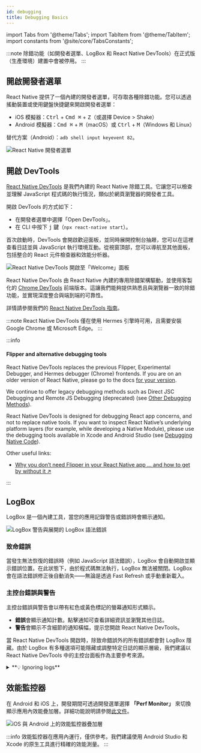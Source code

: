 ```yaml
---
id: debugging
title: Debugging Basics
---
```


import Tabs from '@theme/Tabs'; import TabItem from '@theme/TabItem'; import constants from '@site/core/TabsConstants';

:::note
除錯功能（如開發者選單、LogBox 和 React Native DevTools）在正式版（生產環境）建置中會被停用。
:::

## 開啟開發者選單

React Native 提供了一個內建的開發者選單，可存取各種除錯功能。您可以透過搖動裝置或使用鍵盤快捷鍵來開啟開發者選單：

- iOS 模擬器：<kbd>Ctrl</kbd> + <kbd>Cmd ⌘</kbd> + <kbd>Z</kbd>（或選擇 Device > Shake）
- Android 模擬器：<kbd>Cmd ⌘</kbd> + <kbd>M</kbd>（macOS）或 <kbd>Ctrl</kbd> + <kbd>M</kbd>（Windows 和 Linux）

替代方案（Android）：`adb shell input keyevent 82`。

![React Native 開發者選單](/docs/assets/debugging-dev-menu-076.jpg)

## 開啟 DevTools

[React Native DevTools](./react-native-devtools) 是我們內建的 React Native 除錯工具。它讓您可以檢查並理解 JavaScript 程式碼的執行情況，類似於網頁瀏覽器的開發者工具。

開啟 DevTools 的方式如下：

- 在開發者選單中選擇「Open DevTools」。
- 在 CLI 中按下 <kbd>j</kbd> 鍵（`npx react-native start`）。

首次啟動時，DevTools 會開啟歡迎面板，並同時展開控制台抽屜，您可以在這裡查看日誌並與 JavaScript 執行環境互動。從視窗頂部，您可以導航至其他面板，包括整合的 React 元件檢查器和效能分析器。

![React Native DevTools 開啟至「Welcome」面板](/docs/assets/debugging-rndt-welcome.jpg)

React Native DevTools 由 React Native 內建的專用除錯架構驅動，並使用客製化的 [Chrome DevTools](https://developer.chrome.com/docs/devtools) 前端版本。這讓我們能夠提供熟悉且與瀏覽器一致的除錯功能，並實現深度整合與端到端的可靠性。

詳情請參閱我們的 [React Native DevTools 指南](./react-native-devtools)。

:::note
React Native DevTools 僅在使用 Hermes 引擎時可用，且需要安裝 Google Chrome 或 Microsoft Edge。
:::

:::info

#### Flipper and alternative debugging tools

React Native DevTools replaces the previous Flipper, Experimental Debugger, and Hermes debugger (Chrome) frontends. If you are on an older version of React Native, please go to the docs [for your version](/versions).

We continue to offer legacy debugging methods such as Direct JSC Debugging and Remote JS Debugging (deprecated) (see [Other Debugging Methods](./other-debugging-methods)).

React Native DevTools is designed for debugging React app concerns, and not to replace native tools. If you want to inspect React Native’s underlying platform layers (for example, while developing a Native Module), please use the debugging tools available in Xcode and Android Studio (see [Debugging Native Code](/docs/next/debugging-native-code)).

Other useful links:

- <a href="https://shift.infinite.red/why-you-dont-need-flipper-in-your-react-native-app-and-how-to-get-by-without-it-3af461955109" target="_blank">Why you don’t need Flipper in your React Native app … and how to get by without&nbsp;it&nbsp;↗</a>

:::

## LogBox

LogBox 是一個內建工具，當您的應用記錄警告或錯誤時會顯示通知。

![LogBox 警告與展開的 LogBox 語法錯誤](/docs/assets/debugging-logbox-076.jpg)

### 致命錯誤

當發生無法恢復的錯誤時（例如 JavaScript 語法錯誤），LogBox 會自動開啟並顯示錯誤位置。在此狀態下，由於程式碼無法執行，LogBox 無法被關閉。LogBox 會在語法錯誤修正後自動消失——無論是透過 Fast Refresh 或手動重新載入。

### 主控台錯誤與警告

主控台錯誤與警告會以帶有紅色或黃色標記的螢幕通知形式顯示。

- **錯誤**會顯示通知計數。點擊通知可查看詳細資訊並瀏覽其他日誌。
- **警告**會顯示不含細節的通知橫幅，提示您開啟 React Native DevTools。

當 React Native DevTools 開啟時，除致命錯誤外的所有錯誤都會對 LogBox 隱藏。由於 LogBox 有多種選項可能隱藏或調整特定日誌的顯示層級，我們建議以 React Native DevTools 中的主控台面板作為主要參考來源。

<details>
<summary>**💡 Ignoring logs**</summary>

LogBox can be configured via the `LogBox` API.

```js
import {LogBox} from 'react-native';
```

#### Ignore all logs

LogBox notifications can be disabled using `LogBox.ignoreAllLogs()`. This can be useful in situations such as giving product demos.

```js
LogBox.ignoreAllLogs();
```

#### Ignore specific logs

Notifications can be disabled on a per-log basis via `LogBox.ignoreLogs()`. This can be useful for noisy warnings or those that cannot be fixed, e.g. in a third-party dependency.

```js
LogBox.ignoreLogs([
  // Exact message
  'Warning: componentWillReceiveProps has been renamed',

  // Substring or regex match
  /GraphQL error: .*/,
]);
```

:::note

LogBox will treat certain errors from React as warnings, which will mean they don't display as an in-app error notification. Advanced users can change this behaviour by customising LogBox's warning filter using [`LogBoxData.setWarningFilter()`](https://github.com/facebook/react-native/blob/d334f4d77eea538dff87fdcf2ebc090246cfdbb0/packages/react-native/Libraries/LogBox/Data/LogBoxData.js#L338).

:::

</details>

## 效能監控器

在 Android 和 iOS 上，開發期間可透過開發選單選擇 **「Perf Monitor」** 來切換顯示應用內效能疊加層。詳細功能說明請參閱[此文件](/docs/performance)。

![iOS 與 Android 上的效能監控器疊加層](/docs/assets/debugging-performance-monitor.jpg)

:::info
效能監控器在應用內運行，僅供參考。我們建議使用 Android Studio 和 Xcode 的原生工具進行精確的效能測量。
:::